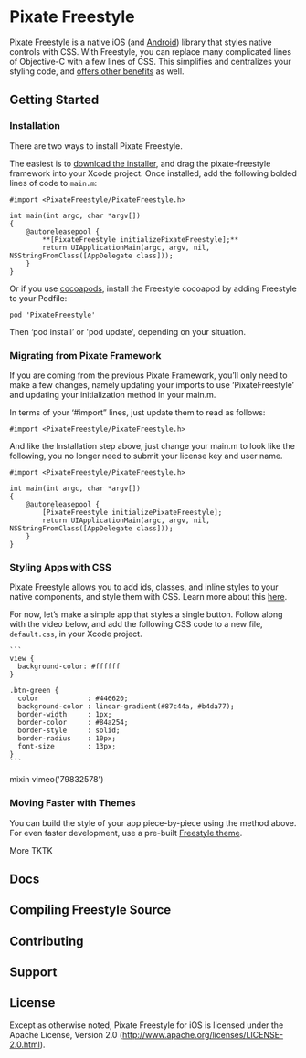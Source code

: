 # Pixate Freestyle

Pixate Freestyle is a native iOS (and [Android](pixate.github.io/pixate-freestyle-android)) library that styles native controls with CSS. With Freestyle, you can replace many complicated lines of Objective-C with a few lines of CSS. This simplifies and centralizes your styling code, and [offers other benefits](http://pixate.com/freestyle) as well.

## Getting Started

### Installation

There are two ways to install Pixate Freestyle.

The easiest is to [download the installer](#download-link-tk), and drag the pixate-freestyle framework into your Xcode project. Once installed, add the following bolded lines of code to `main.m`:

```
#import <PixateFreestyle/PixateFreestyle.h>

int main(int argc, char *argv[])
{
    @autoreleasepool {
        **[PixateFreestyle initializePixateFreestyle];**
        return UIApplicationMain(argc, argv, nil, NSStringFromClass([AppDelegate class]));
    }
}
```

Or if you use [cocoapods](http://cocoapods.org), install the Freestyle cocoapod by adding Freestyle to your Podfile:

```
pod 'PixateFreestyle'
```

Then ‘pod install’ or 'pod update', depending on your situation.

### Migrating from Pixate Framework

If you are coming from the previous Pixate Framework, you’ll only need to make a few changes, namely updating your imports to use ‘PixateFreestyle’ and updating your initialization method in your main.m.

In terms of your ‘#import” lines, just update them to read as follows:

```
#import <PixateFreestyle/PixateFreestyle.h>
```

And like the Installation step above, just change your main.m to look like the following, you no longer need to submit your license key and user name.

```
#import <PixateFreestyle/PixateFreestyle.h>

int main(int argc, char *argv[])
{
    @autoreleasepool {
        [PixateFreestyle initializePixateFreestyle];
        return UIApplicationMain(argc, argv, nil, NSStringFromClass([AppDelegate class]));
    }
}
```

### Styling Apps with CSS

Pixate Freestyle allows you to add ids, classes, and inline styles to your native components, and style them with CSS. Learn more about this [here](style-reference/index.html#app_structure).

For now, let’s make a simple app that styles a single button. Follow along with the video below, and add the following CSS code to a new file, `default.css`, in your Xcode project.

    ```
    view {
      background-color: #ffffff
    }

    .btn-green {
      color            : #446620;
      background-color : linear-gradient(#87c44a, #b4da77);
      border-width     : 1px;
      border-color     : #84a254;
      border-style     : solid;
      border-radius    : 10px;
      font-size        : 13px;
    }
    ```

mixin vimeo('79832578')

### Moving Faster with Themes

You can build the style of your app piece-by-piece using the method above. For even faster development, use a pre-built [Freestyle theme](themes).

More TKTK

## Docs

## Compiling Freestyle Source

## Contributing

## Support

## License

Except as otherwise noted, Pixate Freestyle for iOS is licensed under the Apache License, Version 2.0 (http://www.apache.org/licenses/LICENSE-2.0.html).

